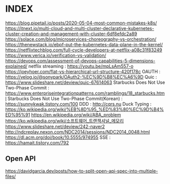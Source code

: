 # INDEX

https://blog.pipetail.io/posts/2020-05-04-most-common-mistakes-k8s/
https://itnext.io/multi-cloud-and-multi-cluster-declarative-kubernetes-cluster-creation-and-management-with-cluster-6df8efdc2a89
https://solace.com/blog/microservices-choreography-vs-orchestration/
https://thenewstack.io/ebpf-put-the-kubernetes-data-plane-in-the-kernel/
https://netflixtechblog.com/full-cycle-developers-at-netflix-a08c31f83249
https://www.verica.io/verification-vs-validation/
https://devops.com/assessment-of-devops-capabilities-5-dimensions-explained/
netflix streaming : https://youtu.be/mpLsAm557-o
https://joeyhoer.com/flat-vs-hierarchical-url-structure-420f178c
OAUTH : https://velog.io/@sonypark/OAuth2-%EC%9D%B8%EC%A6%9D
Quic : https://www.slideshare.net/deview/quic-67614063
Starbucks Does Not Use Two-Phase Commit : https://www.enterpriseintegrationpatterns.com/ramblings/18_starbucks.html
Starbucks Does Not Use Two-Phase Commit(Korean) : https://sunnykwak.tistory.com/100
DDD : http://cqrs.nu
Duck Typing : https://ko.wikipedia.org/wiki/%EB%8D%95_%ED%83%80%EC%9D%B4%ED%95%91
https://en.wikipedia.org/wiki/ABA_problem
https://ko.wikipedia.org/wiki/소프트웨어_트랜잭셔널_메모리
https://www.slideshare.net/deview/242-naver2
http://ndcreplay.nexon.com/NDC2014/sessions/NDC2014_0048.html
https://dl.acm.org/doi/book/10.5555/974955
SSE : https://hamait.tistory.com/792

## Open API
https://davidgarcia.dev/posts/how-to-split-open-api-spec-into-multiple-files/
